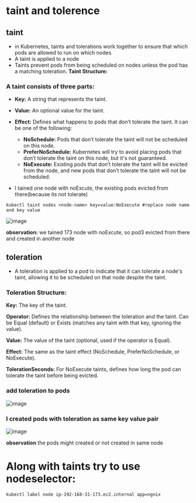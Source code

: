 # taint and tolerence
## taint
- in Kubernetes, taints and tolerations work together to ensure that which pods are allowed to run on which nodes
- A taint is applied to a node
- Taints prevent pods from being scheduled on nodes unless the pod has a matching toleration.
**Taint Structure:**
  
### A taint consists of three parts:

- **Key:** A string that represents the taint.
- **Value:** An optional value for the taint.
- **Effect:** Defines what happens to pods that don’t tolerate the taint. It can be one of the following:
     - **NoSchedule:** Pods that don’t tolerate the taint will not be scheduled on this node.
     - **PreferNoSchedule:** Kubernetes will try to avoid placing pods that don’t tolerate the taint on this node, but it's 
                               not guaranteed.
     - **NoExecute:** Existing pods that don’t tolerate the taint will be evicted from the node, and new pods that don’t 
                        tolerate the taint will not be scheduled.
       
- I tained one node with noExcute, the existing pods evicted from there(because its not tolerate)
```
kubectl taint nodes <node-name> key=value:NoExecute #replace node name and key value 
```

![image](https://github.com/user-attachments/assets/88f00624-c16e-4011-b30f-8b2883f011d5)

**observation:**
 we tained 173 node with noExcute, so pod3 evicted from there and created in another node
 
## toleration
- A toleration is applied to a pod to indicate that it can tolerate a node's taint, allowing it to be scheduled on that node despite the taint.

### Toleration Structure:

**Key:** The key of the taint.

**Operator:** Defines the relationship between the toleration and the taint. Can be Equal (default) or Exists (matches any 
        taint with that key, ignoring the value).
        
**Value:** The value of the taint (optional, used if the operator is Equal).

**Effect:** The same as the taint effect (NoSchedule, PreferNoSchedule, or NoExecute).

**TolerationSeconds:** For NoExecute taints, defines how long the pod can tolerate the taint before being evicted. 

### add toleration to pods

![image](https://github.com/user-attachments/assets/134256b4-04a1-49ed-a6eb-e74067326ca6)


### I created pods with toleration as same key value pair

![image](https://github.com/user-attachments/assets/d6e410aa-ab42-4f65-b0cf-c62a579f214d)

**observation** the pods might created or not created in same node

# Along with taints try to use nodeselector:
```
kubectl label node ip-192-168-31-173.ec2.internal app=ngnix
```




